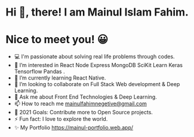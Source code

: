 # Hi 👋, there! I am Mainul Islam Fahim.
# Nice to meet you! 😀
- 💻 I'm passionate about solving real life problems through codes.
- 👀 I’m interested in React Node Express MongoDB SciKit Learn Keras Tensorflow Pandas .
- 🌱 I’m currently learning React Native.
- 💞️ I’m looking to collaborate on Full Stack Web development & Deep Learning.
- 💬 Ask me about Front End Technologies & Deep Learning.
- 📫 How to reach me mainulfahimnegetive@gmail.com
- 🥅 2021 Goals: Contribute more to Open Source projects.
- ⚡ Fun fact: I love to explore the world.
- ✨ My Portfolio https://mainul-portfolio.web.app/


